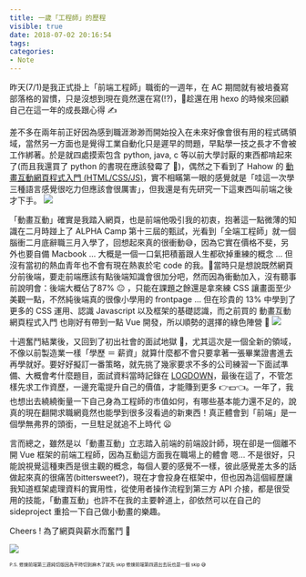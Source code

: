 ```yaml
---
title: 一歲「工程師」的歷程
visible: true
date: 2018-07-02 20:16:54
tags:
categories:
- Note
---
```


昨天(7/1)是我正式掛上「前端工程師」職銜的一週年，在 AC 期間就有被培養寫部落格的習慣，只是沒想到現在竟然還在寫(!?)，趁還在用 hexo 的時候來回顧自己在這一年的成長跟心得 ✍️


<!--more-->

差不多在兩年前正好因為感到職涯渺渺而開始投入在未來好像會很有用的程式碼領域，當然另一方面也是覺得工業自動化只是遲早的問題，早點學一技之長才不會被工作綁著。於是就四處摸索包含 python, java, c 等以前大學討厭的東西都啃起來了(而且我還買了 python 的書現在應該發霉了 🤗)，偶然之下看到了 Hahow 的 [動畫互動網頁程式入門 (HTML/CSS/JS)](https://hahow.in/courses/56189df9df7b3d0b005c6639/main)，實不相瞞第一眼的感覺就是「哇這一次學三種語言感覺很吃力但應該會很厲害」，但我還是有先研究一下這東西叫前端之後才下手。
![](https://www.techworm.net/wp-content/uploads/2017/10/CoM-The-Ultimate-Front-End-Development-Bundle-780x390.jpg)


「動畫互動」確實是我踏入網頁，也是前端他吸引我的初衷，抱著這一點微薄的知識在二月時踫上了 ALPHA Camp 第十三屆的甄試，光看到「全端工程師」就一個腦衝二月底辭職三月入學了，回想起來真的很衝動😅，因為它實在價格不斐，另外也要自備 Macbook ... 大概是一個一口氣把積蓄跟人生都砍掉重練的概念 ... 但沒有當初的熱血青年也不會有現在熱衷於宅 code 的我。當時只是想說既然網頁分前後端，要走前端應該有點後端知識會很加分吧，然而因為衝動加入，沒有聽事前說明會：後端大概佔了87% 😐 ，只能在課題之餘還是拿來練 CSS 讓畫面至少美觀一點，不然純後端真的很像小學用的 frontpage ... 但在珍貴的 13% 中學到了更多的 CSS 運用、認識 Javascript 以及框架的基礎認識，而之前買的 動畫互動網頁程式入門 也剛好有帶到一點 Vue 開發，所以順勢的選擇的綠色陣營 🤘
![](http://us.vuejs.org/_nuxt/img/vuesplash.3e416f3.png)

十週奮鬥結業後，又回到了初出社會的面試地獄 🤮，尤其這次是一個全新的領域，不像以前製造業一樣「學歷 ＝ 薪資」就算什麼都不會只要拿著一張畢業證書進去再學就好。要好好擬訂一番策略，就先挑了幾家要求不多的公司練習一下面試準備、大概會考什麼題目，面試資料當時記錄在 [LOGDOWN](http://unicklin-blog.logdown.com/posts/1961314-halfway-decent-front-end-engineers-interview)，最後在這了，不管怎樣先求工作資歷，一邊充電提升自己的價值，才能賺到更多 👉💵👈。一年了，我也想出去繞繞衡量一下自己身為工程師的市值如何，有哪些基本能力還不足的，說真的現在翻開求職網竟然也能學到很多沒看過的新東西！真正體會到「前端」是一個學無弗界的頭銜，一旦駐足就追不上時代 😦

言而總之，雖然是以「動畫互動」立志踏入前端的前端設計師，現在卻是一個離不開 Vue 框架的前端工程師，因為互動這方面我在職場上的體會 嗯... 不是很好，只能說視覺這種東西是很主觀的概念，每個人要的感覺不一樣，彼此感覺差太多的話做起來真的很痛苦(bittersweet?)，現在才會投身在框架中，但也因為這個經歷讓我知道框架處理資料的實用性，從使用者操作流程到第三方 API 介接，都是很受用的技能，「動畫互動」也許不在我的主要幹道上，卻依然可以在自己的 sideproject 重拾一下自己做小動畫的樂趣。

Cheers ! 為了網頁與薪水而奮鬥 🙌

![](http://blog.debugme.eu/wp-content/uploads/2016/01/great-frontend.png)


<font style='font-size: 8px'>P.S.
修煉前端第三週純切版因為平時切到麻木了就先 skip
修煉前端第四週出去玩也是一個 skip 😅</font>